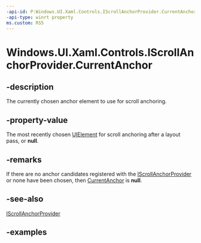 ```yaml
---
-api-id: P:Windows.UI.Xaml.Controls.IScrollAnchorProvider.CurrentAnchor
-api-type: winrt property
ms.custom: RS5
---
```


<!-- Property syntax.
public UIElement CurrentAnchor { get; }
-->

# Windows.UI.Xaml.Controls.IScrollAnchorProvider.CurrentAnchor

## -description

The currently chosen anchor element to use for scroll anchoring.

## -property-value

The most recently chosen [UIElement](../windows.ui.xaml/uielement.md) for scroll anchoring after a layout pass, or **null**.

## -remarks

If there are no anchor candidates registered with the [IScrollAnchorProvider](iscrollanchorprovider.md) or none have been chosen, then [CurrentAnchor](iscrollanchorprovider_currentanchor.md) is **null**.

## -see-also

[IScrollAnchorProvider](iscrollanchorprovider.md)

## -examples

